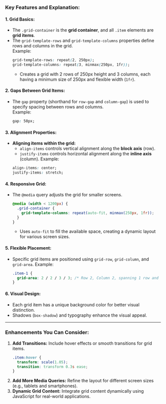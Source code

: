 ### **Key Features and Explanation:**

#### **1. Grid Basics:**
- The `.grid-container` is the **grid container**, and all `.item` elements are **grid items**.
- The `grid-template-rows` and `grid-template-columns` properties define rows and columns in the grid.  
  Example:  
  ```css
  grid-template-rows: repeat(2, 250px);
  grid-template-columns: repeat(3, minmax(250px, 1fr));
  ```
  - Creates a grid with 2 rows of 250px height and 3 columns, each having a minimum size of 250px and flexible width (`1fr`).

#### **2. Gaps Between Grid Items:**
- The `gap` property (shorthand for `row-gap` and `column-gap`) is used to specify spacing between rows and columns.  
  Example:  
  ```css
  gap: 50px;
  ```

#### **3. Alignment Properties:**
- **Aligning items within the grid:**
  - `align-items` controls vertical alignment along the **block axis** (row).
  - `justify-items` controls horizontal alignment along the **inline axis** (column).
  Example:
  ```css
  align-items: center;
  justify-items: stretch;
  ```

#### **4. Responsive Grid:**
- The `@media` query adjusts the grid for smaller screens.
  ```css
  @media (width < 1200px) {
    .grid-container {
      grid-template-columns: repeat(auto-fit, minmax(250px, 1fr));
    }
  }
  ```
  - Uses `auto-fit` to fill the available space, creating a dynamic layout for various screen sizes.

#### **5. Flexible Placement:**
- Specific grid items are positioned using `grid-row`, `grid-column`, and `grid-area`.
  Example:
  ```css
  .item-1 {
    grid-area: 2 / 2 / 3 / 3; /* Row 2, Column 2, spanning 1 row and 1 column */
  }
  ```

#### **6. Visual Design:**
- Each grid item has a unique background color for better visual distinction.
- Shadows (`box-shadow`) and typography enhance the visual appeal.

---

### **Enhancements You Can Consider:**
1. **Add Transitions:** Include hover effects or smooth transitions for grid items.
   ```css
   .item:hover {
     transform: scale(1.05);
     transition: transform 0.3s ease;
   }
   ```
2. **Add More Media Queries:** Refine the layout for different screen sizes (e.g., tablets and smartphones).
3. **Dynamic Grid Content:** Integrate grid content dynamically using JavaScript for real-world applications.

